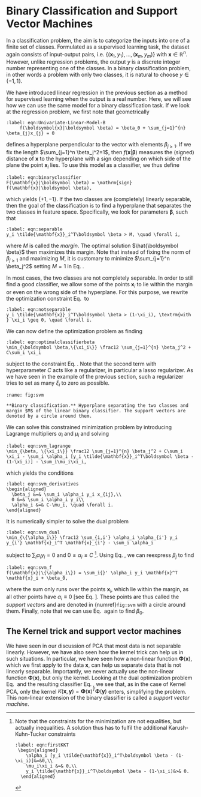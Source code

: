<!-- Global site tag (gtag.js) - Google Analytics -->

<script async src="https://www.googletagmanager.com/gtag/js?id=G-ZLMLLKHZE0"></script>
<script>
  window.dataLayer = window.dataLayer || [];
  function gtag(){dataLayer.push(arguments);}
  gtag('js', new Date());

  gtag('config', 'G-ZLMLLKHZE0');
</script>

# Binary Classification and Support Vector Machines

In a classification problem, the aim is to categorize the inputs into
one of a finite set of classes. Formulated as a supervised learning
task, the dataset again consists of input-output pairs, i.e.
$\lbrace(\mathbf{x}_{1}, y_{1}), \dots, (\mathbf{x}_{m}, y_{m})\rbrace$ with
$\mathbf{x}\in \mathbb{R}^n$. However, unlike regression problems, the
output $y$ is a discrete integer number representing one of the classes.
In a binary classification problem, in other words a problem with only
two classes, it is natural to choose $y\in\{-1, 1\}$.

We have introduced linear regression in the previous section as a method
for supervised learning when the output is a real number. Here, we will
see how we can use the same model for a binary classification task. If
we look at the regression problem, we first note that geometrically

```{math}
:label: eqn:Univariate-Linear-Model-B
     f(\boldsymbol{x}|\boldsymbol \beta) = \beta_0 + \sum_{j=1}^{n} \beta_{j}x_{j} = 0
```

defines a hyperplane perpendicular to the vector with elements
$\beta_{j\geq1}$. If we fix the length $\sum_{j=1}^n \beta_j^2=1$, then
$f(\mathbf{x}|\boldsymbol \beta)$ measures the (signed) distance of $\mathbf{x}$ to the
hyperplane with a sign depending on which side of the plane the point
$\mathbf{x}_i$ lies. To use this model as a classifier, we thus define

```{math}
:label: eqn:binaryclassifier
F(\mathbf{x}|\boldsymbol \beta) = \mathrm{sign} f(\mathbf{x}|\boldsymbol \beta),
```

which yields $\{+1, -1\}$. If the two classes are (completely) linearly separable, then the goal of the
classification is to find a hyperplane that separates the two classes in
feature space. Specifically, we look for parameters $\boldsymbol \beta$, such
that 

```{math}
:label: eqn:separable
y_i \tilde{\mathbf{x}}_i^T\boldsymbol \beta > M, \quad \forall i,
```

where $M$ is called the *margin*. The optimal solution $\hat{\boldsymbol \beta}$ then maximizes this margin. Note that
instead of fixing the norm of $\beta_{j\geq1}$ and maximizing $M$, it is
customary to minimize $\sum_{j=1}^n \beta_j^2$ setting $M=1$ in
Eq. [](eqn:separable).

In most cases, the two classes are not completely separable. In order to
still find a good classifier, we allow some of the points $\mathbf{x}_i$ to
lie within the margin or even on the wrong side of the hyperplane. For
this purpose, we rewrite the optimization constraint
Eq. [](eqn:separable) to

```{math}
:label: eqn:notseparable
y_i \tilde{\mathbf{x}}_i^T\boldsymbol \beta > (1-\xi_i), \textrm{with } \xi_i \geq 0, \quad \forall i.

``` 

We can now define the optimization problem as finding

```{math}
:label: eqn:optimalclassifierbeta
\min_{\boldsymbol \beta,\{\xi_i\}} \frac12 \sum_{j=1}^{n} \beta_j^2 + C\sum_i \xi_i

``` 

subject to the constraint Eq. [](eqn:notseparable). Note that the second term with
hyperparameter $C$ acts like a regularizer, in particular a lasso
regularizer. As we have seen in the example of the previous section,
such a regularizer tries to set as many $\xi_i$ to zero as possible.

```{figure} ../../_static/lecture_specific/supervised-ml_wo_NN/SVM_overlap.png
:name: fig:svm

**Binary classification.** Hyperplane separating the two classes and
margin $M$ of the linear binary classifier. The support vectors are
denoted by a circle around them.
```


We can solve this constrained minimization problem by introducing
Lagrange multipliers $\alpha_i$ and $\mu_i$ and solving

```{math}
:label: eqn:svm_lagrange
\min_{\beta, \{\xi_i\}} \frac12 \sum_{j=1}^{n} \beta_j^2 + C\sum_i \xi_i - \sum_i \alpha_i [y_i \tilde{\mathbf{x}}_i^T\boldsymbol \beta - (1-\xi_i)] - \sum_i\mu_i\xi_i,
```

which yields the conditions

```{math}
:label: eqn:svm_derivatives
\begin{aligned}
  \beta_j &=& \sum_i \alpha_i y_i x_{ij},\\
  0 &=& \sum_i \alpha_i y_i\\
  \alpha_i &=& C-\mu_i, \quad \forall i.
\end{aligned}
``` 

It is numerically simpler to solve the dual problem

```{math}
:label: eqn:svm_dual
\min_{\{\alpha_i\}} \frac12 \sum_{i,i'} \alpha_i \alpha_{i'} y_i y_{i'} \mathbf{x}_i^T \mathbf{x}_{i'} - \sum_i \alpha_i
``` 

subject to $\sum_i \alpha_i y_i =0$ and $0\leq \alpha_i \leq C$ [^2]. Using Eq. [](eqn:svm_derivatives), we can reexpress $\beta_j$ to find

```{math}
:label: eqn:svm_f
f(\mathbf{x}|\{\alpha_i\}) = \sum_i{}' \alpha_i y_i \mathbf{x}^T \mathbf{x}_i + \beta_0,
```

where the sum only runs over the points $\mathbf{x}_i$, which lie within the margin, as all other points have $\alpha_i\equiv0$ \[see Eq. [](eqn:firstKKT)\]. These points are thus called the *support vectors* and are denoted in {numref}`fig:svm` with a circle around them. Finally, note that we can use Eq. [](eqn:firstKKT) again to find $\beta_0$.

## The Kernel trick and support vector machines

We have seen in our discussion of PCA that most data is not separable
linearly. However, we have also seen how the kernel trick can help us in
such situations. In particular, we have seen how a non-linear function
$\boldsymbol \Phi(\mathbf{x})$, which we first apply to the data $\mathbf{x}$, can help
us separate data that is not linearly separable. Importantly, we never
actually use the non-linear function $\boldsymbol \Phi(\mathbf{x})$, but only the
kernel. Looking at the dual optimization problem
Eq. [](eqn:svm_dual) and the resulting classifier
Eq. [](eqn:svm_f), we see that, as in the case of Kernel PCA, only
the kernel $K(\mathbf{x}, \mathbf{y}) = \boldsymbol \Phi(\mathbf{x})^T\boldsymbol \Phi(\mathbf{y})$
enters, simplifying the problem. This non-linear extension of the binary
classifier is called a *support vector machine*.



[^2]: Note that the constraints for the minimization are not equalities,
    but actually inequalities. A solution thus has to fulfil the
    additional Karush-Kuhn-Tucker constraints 
    ```{math}
    :label: eqn:firstKKT
     \begin{aligned}
        \alpha_i [y_i \tilde{\mathbf{x}}_i^T\boldsymbol \beta - (1-\xi_i)]&=&0,\\
        \mu_i\xi_i &=& 0,\\
        y_i \tilde{\mathbf{x}}_i^T\boldsymbol \beta - (1-\xi_i)&>& 0.
      \end{aligned}
    ```


